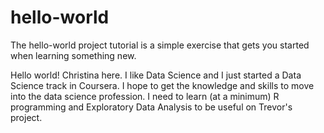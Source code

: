 # hello-world
The hello-world project tutorial is a simple exercise that gets you started when learning something new.

Hello world! Christina here.
I like Data Science and I just started a Data Science track in Coursera. I hope to get the knowledge and skills to move into the data science profession. I need to learn (at a minimum) R programming and Exploratory Data Analysis to be useful on Trevor's project.
